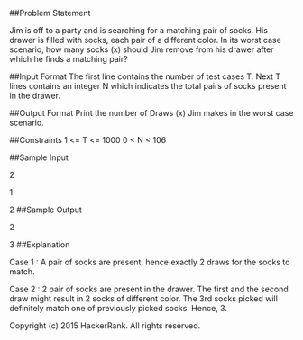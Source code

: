 ##Problem Statement

Jim is off to a party and is searching for a matching pair of socks. His drawer is filled with socks, each pair of a different color. In its worst case scenario, how many socks (x) should Jim remove from his drawer after which he finds a matching pair?

##Input Format
The first line contains the number of test cases T.
Next T lines contains an integer N which indicates the total pairs of socks present in the drawer.

##Output Format
Print the number of Draws (x) Jim makes in the worst case scenario.

##Constraints
1 <= T <= 1000
0 < N < 106

##Sample Input

2

1

2
##Sample Output

2

3
##Explanation

Case 1 : A pair of socks are present, hence exactly 2 draws for the socks to match.

Case 2 : 2 pair of socks are present in the drawer. The first and the second draw might result in 2 socks of different color. The 3rd
socks picked will definitely match one of previously picked socks. Hence, 3.

Copyright (c) 2015 HackerRank.
All rights reserved.
